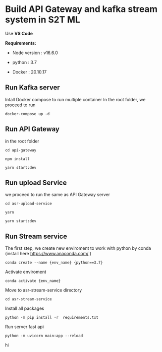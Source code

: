 # Build API Gateway and kafka stream system in S2T ML


Use **VS Code**

**Requirements:**

 - Node version : v16.6.0

 - python : 3.7

 - Docker : 20.10.17

## Run Kafka server
Intall Docker compose to run multiple container
In the root folder, we proceed to run
```
docker-compose up -d
```

## Run API Gateway
in the root folder
```
cd api-gateway
```
```
npm install
```
```
yarn start:dev
```
## Run upload Service 
we proceed to run the same as API Gateway server
```
cd asr-upload-service
```
```
yarn
```
```
yarn start:dev
```
## Run Stream service
The first step, we create new enviroment to work with python by conda (install here <a>https://www.anaconda.com/ <a/>)
```
conda create --name {env_name} {python==3.7}
```
Activate enviroment
```
conda activate {env_name} 
```
Move to asr-stream-service directory
```
cd asr-stream-service
```
Install all packages
```
python -m pip install -r  requirements.txt
```
Run server fast api
```
python -m uvicorn main:app --reload
```
hi
